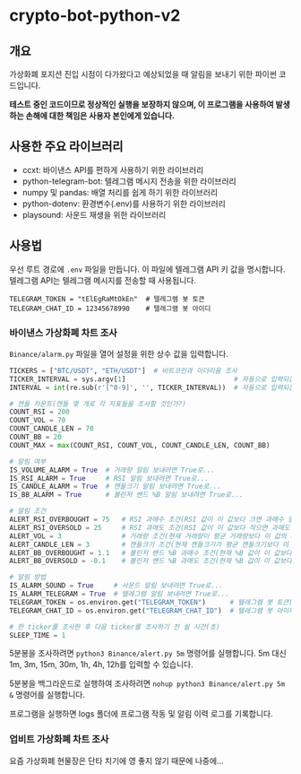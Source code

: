 # crypto-bot-python-v2

## 개요
가상화폐 포지션 진입 시점이 다가왔다고 예상되었을 때 알림을 보내기 위한 파이썬 코드입니다.

**테스트 중인 코드이므로 정상적인 실행을 보장하지 않으며, 이 프로그램을 사용하여 발생하는 손해에 대한 책임은 사용자 본인에게 있습니다.**

## 사용한 주요 라이브러리
* ccxt: 바이낸스 API를 편하게 사용하기 위한 라이브러리
* python-telegram-bot: 텔레그램 메시지 전송을 위한 라이브러리
* numpy 및 pandas: 배열 처리를 쉽게 하기 위한 라이브러리
* python-dotenv: 환경변수(.env)를 사용하기 위한 라이브러리
* playsound: 사운드 재생을 위한 라이브러리

## 사용법
우선 루트 경로에 `.env` 파일을 만듭니다. 이 파일에 텔레그램 API 키 값을 명시합니다. 텔레그램 API는 텔레그램 메시지를 전송할 때 사용됩니다.

```
TELEGRAM_TOKEN = "tElEgRaMtOkEn"  # 텔레그렘 봇 토큰
TELEGRAM_CHAT_ID = 12345678990    # 텔레그램 봇 아이디
```

### 바이낸스 가상화폐 차트 조사

`Binance/alarm.py` 파일을 열어 설정을 위한 상수 값을 입력합니다.

```python
TICKERS = ["BTC/USDT", "ETH/USDT"]  # 비트코인과 이더리움 조사
TICKER_INTERVAL = sys.argv[1]                           # 자동으로 입력되는 값
INTERVAL = int(re.sub(r'[^0-9]', '', TICKER_INTERVAL))  # 자동으로 입력되는 값

# 캔들 카운트(캔들 몇 개로 각 지표들을 조사할 것인가?)
COUNT_RSI = 200
COUNT_VOL = 70
COUNT_CANDLE_LEN = 70
COUNT_BB = 20
COUNT_MAX = max(COUNT_RSI, COUNT_VOL, COUNT_CANDLE_LEN, COUNT_BB)

# 알림 여부
IS_VOLUME_ALARM = True  # 거래량 알림 보내려면 True로...
IS_RSI_ALARM = True     # RSI 알림 보내려면 True로...
IS_CANDLE_ALARM = True  # 캔들크기 알림 보내려면 True로...
IS_BB_ALARM = True      # 볼린저 밴드 %B 알림 보내려면 True로...

# 알림 조건
ALERT_RSI_OVERBOUGHT = 75   # RSI 과매수 조건(RSI 값이 이 값보다 크면 과매수 알림)
ALERT_RSI_OVERSOLD = 25     # RSI 과매도 조건(RSI 값이 이 값보다 작으면 과매도 알림)
ALERT_VOL = 3               # 거래량 조건(현재 거래량이 평균 거래량보다 이 값의 배만큼 터졌을 때 알림)
ALERT_CANDLE_LEN = 3        # 캔들크기 조건(현재 캔들크기가 평균 캔들크기보다 이 값의 배만큼 터졌을 때 알림)
ALERT_BB_OVERBOUGHT = 1.1   # 볼린저 밴드 %B 과매수 조건(현재 %B 값이 이 값보다 크면 과매수 알림)
ALERT_BB_OVERSOLD = -0.1    # 볼린저 밴드 %B 과매도 조건(현재 %B 값이 이 값보다 작으면 과매도 알림)

# 알림 방법
IS_ALARM_SOUND = True     # 사운드 알림 보내려면 True로...
IS_ALARM_TELEGRAM = True  # 텔레그램 알림 보내려면 True로...
TELEGRAM_TOKEN = os.environ.get("TELEGRAM_TOKEN")      # 텔레그렘 봇 토큰(자동으로 입력되는 값)
TELEGRAM_CHAT_ID = os.environ.get("TELEGRAM_CHAT_ID")  # 텔레그램 봇 아이디(자동으로 입력되는 값)

# 한 ticker를 조사한 후 다음 ticker를 조사하기 전 쉴 시간(초)
SLEEP_TIME = 1
```

5분봉을 조사하려면 `python3 Binance/alert.py 5m` 명령어를 실행합니다. 5m 대신 1m, 3m, 15m, 30m, 1h, 4h, 12h를 입력할 수 있습니다.

5분봉을 백그라운드로 실행하여 조사하려면 `nohup python3 Binance/alert.py 5m &` 명령어를 실행합니다.

프로그램을 실행하면 logs 폴더에 프로그램 작동 및 알림 이력 로그를 기록합니다.

### 업비트 가상화폐 차트 조사

요즘 가상화폐 현물장은 단타 치기에 영 좋지 않기 때문에 나중에...